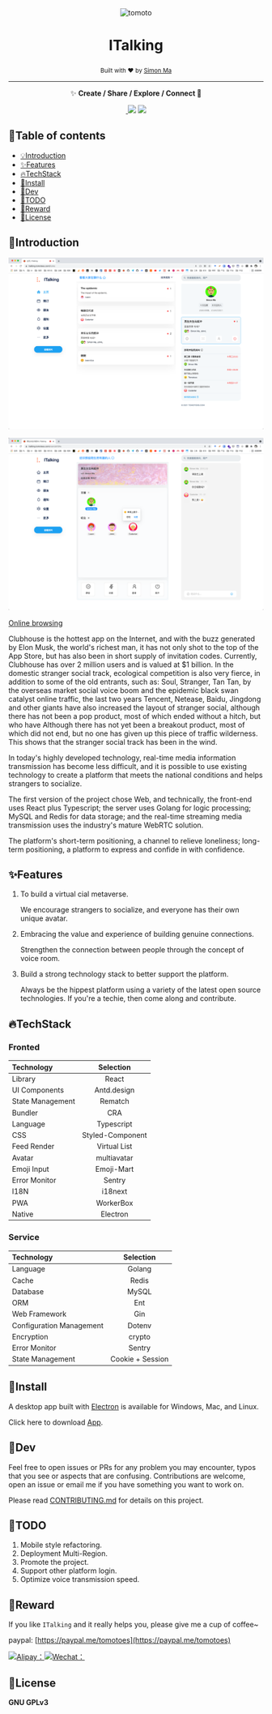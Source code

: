 <div align="center">
	<img width="80" height="80" src="https://cdn.jsdelivr.net/gh/Tomotoes/images/blog/icon.png" alt="tomoto">
	<br>
	<h1>ITalking</h1>
	<sub>Built with ❤︎ by <a href="https://tomotoes.com">Simon Ma</a></sub>
</div>
<hr/>
<p align="center">✨ <strong>Create / Share / Explore / Connect 🚀</strong></p>
<p align="center">
  <a href="https://github.com/feross/standard">
    <img src="https://img.shields.io/badge/code%20style-standard-green.svg?style=flat-square" alt="">
  </a>
  <a href="https://gitter.im/t-italking/community?utm_source=badge&utm_medium=badge&utm_campaign=pr-badge"><img src="https://badges.gitter.im/scrcpy/community.svg?style=flat-square"></a>
  <a href="https://github.com/Tomotoes/ITalking/issues"><img src="https://img.shields.io/badge/contributions-welcome-brightgreen.svg?style=flat-square"></a>
</p>


## 👀Table of contents

- [💡Introduction](https://github.com/Tomotoes/ITalking#introduction)
- [✨Features](https://github.com/Tomotoes/ITalking#features)
- [🔥TechStack](https://github.com/Tomotoes/ITalking#techstack)
- [🎱Install](https://github.com/Tomotoes/ITalking#install)
- [🎯Dev](https://github.com/Tomotoes/ITalking#dev)
- [🎨TODO](https://github.com/Tomotoes/ITalking#todo)
- [💚Reward](https://github.com/Tomotoes/ITalking#reward)
- [📃License](https://github.com/Tomotoes/ITalking#license)



## 🎉Introduction

![image-20210531203905516](docs/assets/image-20210531203905516.png)

![image-20210531204017452](docs/assets/image-20210531204017452.png)

[Online browsing](https://italking.tomotoes.com)

Clubhouse is the hottest app on the Internet, and with the buzz generated by Elon Musk, the world's richest man, it has not only shot to the top of the App Store, but has also been in short supply of invitation codes. Currently, Clubhouse has over 2 million users and is valued at $1 billion. In the domestic stranger social track, ecological competition is also very fierce, in addition to some of the old entrants, such as: Soul, Stranger, Tan Tan, by the overseas market social voice boom and the epidemic black swan catalyst online traffic, the last two years Tencent, Netease, Baidu, Jingdong and other giants have also increased the layout of stranger social, although there has not been a pop product, most of which ended without a hitch, but who have Although there has not yet been a breakout product, most of which did not end, but no one has given up this piece of traffic wilderness. This shows that the stranger social track has been in the wind.

In today's highly developed technology, real-time media information transmission has become less difficult, and it is possible to use existing technology to create a platform that meets the national conditions and helps strangers to socialize.

The first version of the project chose Web, and technically, the front-end uses React plus Typescript; the server uses Golang for logic processing; MySQL and Redis for data storage; and the real-time streaming media transmission uses the industry's mature WebRTC solution.

The platform's short-term positioning, a channel to relieve loneliness; long-term positioning, a platform to express and confide in with confidence.

## ✨Features

1. To build a virtual cial metaverse. 

   We encourage strangers to socialize, and everyone has their own unique avatar.

2. Embracing the value and experience of building genuine connections.

   Strengthen the connection between people through the concept of voice room.

3. Build a strong technology stack to better support the platform.

   Always be the hippest platform using a variety of the latest open source technologies. If you're a techie, then come along and contribute.

## 🔥TechStack

### Fronted

| Technology       |    Selection     |
| :--------------- | :--------------: |
| Library          |      React       |
| UI Components    |   Antd.design    |
| State Management |     Rematch      |
| Bundler          |       CRA        |
| Language         |    Typescript    |
| CSS              | Styled-Component |
| Feed Render      |   Virtual List   |
| Avatar           |   multiavatar    |
| Emoji Input      |    Emoji-Mart    |
| Error Monitor    |      Sentry      |
| I18N             |     i18next      |
| PWA              |    WorkerBox     |
| Native           |     Electron     |

### Service

| Technology               |    Selection     |
| :----------------------- | :--------------: |
| Language                 |      Golang      |
| Cache                    |      Redis       |
| Database                 |      MySQL       |
| ORM                      |       Ent        |
| Web Framework            |       Gin        |
| Configuration Management |      Dotenv      |
| Encryption               |      crypto      |
| Error Monitor            |      Sentry      |
| State Management         | Cookie + Session |

## 🎱Install

A desktop app built with [Electron](https://www.electronjs.org/) is available for Windows, Mac, and Linux.

Click here to download [App](https://github.com/Tomotoes/ITalking/releases).

## 🎯Dev

Feel free to open issues or PRs for any problem you may encounter, typos that you see or aspects that are confusing. Contributions are welcome, open an issue or email me if you have something you want to work on.

Please read [CONTRIBUTING.md](https://github.com/Tomotoes/ITakling/blob/master/CONTRIBUTING.md) for details on this project.

## 🎨TODO

1. Mobile style refactoring.
2. Deployment Multi-Region.
3. Promote the project.
4. Support other platform login.
5. Optimize voice transmission speed.

## 👀Reward

If you like `ITalking` and it really helps you, please give me a cup of coffee~

paypal: [https://paypal.me/tomotoes](https://paypal.me/tomotoes)

[![Alipay：](https://camo.githubusercontent.com/f4874996db5ac421925db08778d800d76d36abbc/68747470733a2f2f696d672e736869656c64732e696f2f62616467652f2545362539342541462545342542422539382545352541452539442d25453525393025393154412545362538442539302545352538412541392d677265656e2e737667)](https://cdn.jsdelivr.net/gh/Tomotoes/images/blog/alipay.png)[![Wechat：](https://camo.githubusercontent.com/26101aa838286ad0d45a6f71b25fdc6e14e7668c/68747470733a2f2f696d672e736869656c64732e696f2f62616467652f2545352542452541452545342542462541312d25453525393025393154412545362538442539302545352538412541392d677265656e2e737667)](https://cdn.jsdelivr.net/gh/Tomotoes/images/blog/wechat.png)


## 📃License

**GNU GPLv3**

